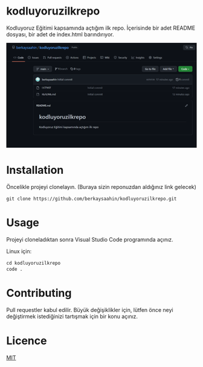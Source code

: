 # kodluyoruzilkrepo
Kodluyoruz Eğitimi kapsamında açtığım ilk repo. İçerisinde bir adet README dosyası, bir adet de index.html barındırıyor.

![](https://github.com/berkaysaahin/kodluyoruzilkrepo/blob/main/Screenshot%202022-08-13%20225822.png)

# Installation

Öncelikle projeyi clonelayın. (Buraya sizin reponuzdan aldığınız link gelecek)

```
git clone https://github.com/berkaysaahin/kodluyoruzilkrepo.git
```

# Usage

Projeyi cloneladıktan sonra Visual Studio Code programında açınız.

Linux için:

```
cd kodluyoruzilkrepo
code .
```

# Contributing

Pull requestler kabul edilir. Büyük değişiklikler için, lütfen önce neyi değiştirmek istediğinizi tartışmak için bir konu açınız.

# Licence

[MIT](https://choosealicense.com/licenses/mit/)
